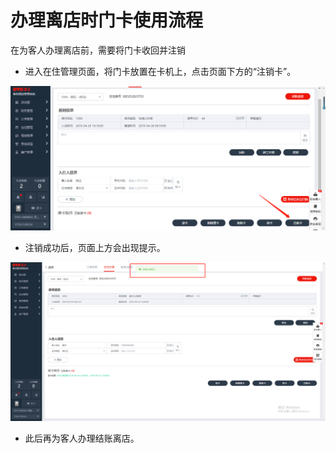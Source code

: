 # 办理离店时门卡使用流程

在为客人办理离店前，需要将门卡收回并注销

* 进入在住管理页面，将门卡放置在卡机上，点击页面下方的“注销卡”。

![](../../.gitbook/assets/image%20%28824%29.png)

* 注销成功后，页面上方会出现提示。

![](../../.gitbook/assets/image%20%28472%29.png)

* 此后再为客人办理结账离店。

